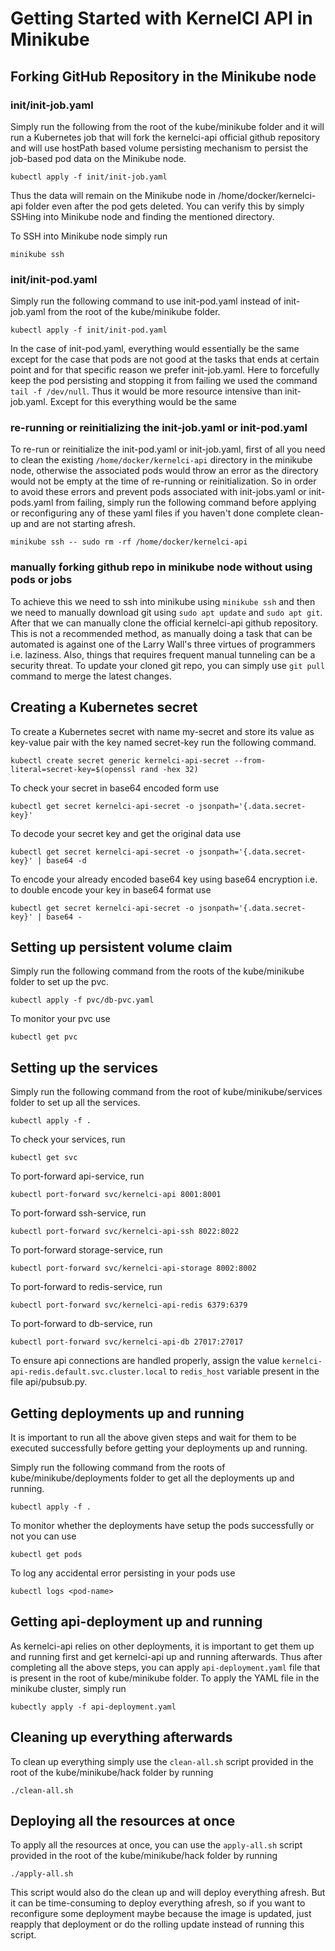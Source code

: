 Getting Started with KernelCI API in Minikube
=============================================

## Forking GitHub Repository in the Minikube node

### init/init-job.yaml

Simply run the following from the root of the kube/minikube folder and it will run a Kubernetes job that will fork the kernelci-api official github repository and will use hostPath based volume persisting mechanism to persist the job-based pod data on the Minikube node.
``` 
kubectl apply -f init/init-job.yaml
```
Thus the data will remain on the Minikube node in /home/docker/kernelci-api folder even after the pod gets deleted. You can verify this by simply SSHing into Minikube node and finding the mentioned directory.

To SSH into Minikube node simply run
```
minikube ssh
```

### init/init-pod.yaml

Simply run the following command to use init-pod.yaml instead of init-job.yaml from the root of the kube/minikube folder.
```
kubectl apply -f init/init-pod.yaml
```
In the case of init-pod.yaml, everything would essentially be the same except for the case that pods are not good at the tasks that ends at certain point and for that specific reason we prefer init-job.yaml. Here to forcefully keep the pod persisting and stopping it from failing we used the command ```tail -f /dev/null```. Thus it would be more resource intensive than init-job.yaml. Except for this everything would be the same

### re-running or reinitializing the init-job.yaml or init-pod.yaml 

To re-run or reinitialize the init-pod.yaml or init-job.yaml, first of all you need to clean the existing ```/home/docker/kernelci-api``` directory in the minikube node, otherwise the associated pods would throw an error as the directory would not be empty at the time of re-running or reinitialization. So in order to avoid these errors and prevent pods associated with init-jobs.yaml or init-pods.yaml from failing, simply run the following command before applying or reconfiguring any of these yaml files if you haven't done complete clean-up and are not starting afresh.
```
minikube ssh -- sudo rm -rf /home/docker/kernelci-api
```

### manually forking github repo in minikube node without using pods or jobs

To achieve this we need to ssh into minikube using ```minikube ssh``` and then we need to manually download git using ```sudo apt update``` and ```sudo apt git```. After that we can manually clone the official kernelci-api github repository. This is not a recommended method, as manually doing a task that can be automated is against one of the Larry Wall's three virtues of programmers i.e. laziness. Also, things that requires frequent manual tunneling can be a security threat. To update your cloned git repo, you can simply use ```git pull``` command to merge the latest changes.

## Creating a Kubernetes secret

To create a Kubernetes secret with name my-secret and store its value as key-value pair with the key named secret-key run the following command.
```
kubectl create secret generic kernelci-api-secret --from-literal=secret-key=$(openssl rand -hex 32)
```

To check your secret in base64 encoded form use

```
kubectl get secret kernelci-api-secret -o jsonpath='{.data.secret-key}'
```

To decode your secret key and get the original data use
```
kubectl get secret kernelci-api-secret -o jsonpath='{.data.secret-key}' | base64 -d
```

To encode your already encoded base64 key using base64 encryption i.e. to double encode your key in base64 format use
```
kubectl get secret kernelci-api-secret -o jsonpath='{.data.secret-key}' | base64 -
```

## Setting up persistent volume claim

Simply run the following command from the roots of the kube/minikube folder to set up the pvc.
```
kubectl apply -f pvc/db-pvc.yaml
```

To monitor your pvc use 
```
kubectl get pvc
```

## Setting up the services

Simply run the following command from the root of kube/minikube/services folder to set up all the services.
```
kubectl apply -f .
```

To check your services, run
```
kubectl get svc
```

To port-forward api-service, run
```
kubectl port-forward svc/kernelci-api 8001:8001
```

To port-forward ssh-service, run
```
kubectl port-forward svc/kernelci-api-ssh 8022:8022
```

To port-forward storage-service, run
```
kubectl port-forward svc/kernelci-api-storage 8002:8002
```

To port-forward to redis-service, run
```
kubectl port-forward svc/kernelci-api-redis 6379:6379
```

To port-forward to db-service, run
```
kubectl port-forward svc/kernelci-api-db 27017:27017
```

To ensure api connections are handled properly, assign the value ```kernelci-api-redis.default.svc.cluster.local``` to ```redis_host``` variable present in the file api/pubsub.py.

## Getting deployments up and running

It is important to run all the above given steps and wait for them to be executed successfully before getting your deployments up and running.

Simply run the following command from the roots of kube/minikube/deployments folder to get all the deployments up and running.
```
kubectl apply -f .
```

To monitor whether the deployments have setup the pods successfully or not you can use 
```
kubectl get pods
```

To log any accidental error persisting in your pods use
```
kubectl logs <pod-name>
```

## Getting api-deployment up and running

As kernelci-api relies on other deployments, it is important to get them up and running first and get kernelci-api up and running afterwards. Thus after completing all the above steps, you can apply ```api-deployment.yaml``` file that is present in the root of kube/minikube folder. To apply the YAML file in the minikube cluster, simply run
```
kubectly apply -f api-deployment.yaml
```

## Cleaning up everything afterwards

To clean up everything simply use the ```clean-all.sh``` script provided in the root of the kube/minikube/hack folder by running
```
./clean-all.sh
```

## Deploying all the resources at once

To apply all the resources at once, you can use the ```apply-all.sh``` script provided in the root of the kube/minikube/hack folder by running
```
./apply-all.sh
```
This script would also do the clean up and will deploy everything afresh. But it can be time-consuming to deploy everything afresh, so if you want to reconfigure some deployment maybe because the image is updated, just reapply that deployment or do the rolling update instead of running this script.
